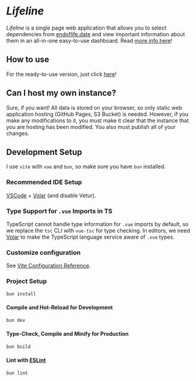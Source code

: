 # _Lifeline_

_Lifeline_ is a single page web application that allows you to select dependencies from [endoflife.date](https://endoflife.date/) and view important information about them in an all-in-one easy-to-use dashboard. Read [more info here](https://the-wright-jamie.dev/lifeline/#/about)!

## How to use

For the ready-to-use version, just click [here](https://the-wright-jamie.dev/lifeline)!

## Can I host my own instance?

Sure, if you want! All data is stored on your browser, so only static web application hosting (GitHub Pages, S3 Bucket) is needed. However, if you make any modifications to it, you must make it clear that the instance that you are hosting has been modified. You also must publish all of your changes.

## Development Setup

I use `vite` with `vue` and `bun`, so make sure you have `bun` installed.

### Recommended IDE Setup

[VSCode](https://code.visualstudio.com/) + [Volar](https://marketplace.visualstudio.com/items?itemName=Vue.volar) (and disable Vetur).

### Type Support for `.vue` Imports in TS

TypeScript cannot handle type information for `.vue` imports by default, so we replace the `tsc` CLI with `vue-tsc` for type checking. In editors, we need [Volar](https://marketplace.visualstudio.com/items?itemName=Vue.volar) to make the TypeScript language service aware of `.vue` types.

### Customize configuration

See [Vite Configuration Reference](https://vitejs.dev/config/).

### Project Setup

```sh
bun install
```

#### Compile and Hot-Reload for Development

```sh
bun dev
```

#### Type-Check, Compile and Minify for Production

```sh
bun build
```

#### Lint with [ESLint](https://eslint.org/)

```sh
bun lint
```
